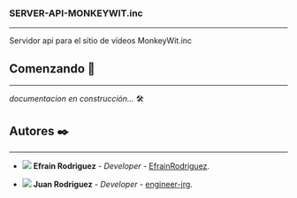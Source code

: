 ### SERVER-API-MONKEYWIT.inc
---

Servidor api para el sitio de vídeos MonkeyWit.inc

## Comenzando 🚀
---
_documentacion en construcción..._ 🛠

## Autores ✒️
---
  * ![](https://avatars3.githubusercontent.com/u/20565331?s=50&u=a2ff3ce90ae29ad6515ab7415993f86b7588f9b9&v=4) **Efrain Rodriguez** - _Developer_ - [EfrainRodriguez](https://github.com/EfrainRodriguez).
  
  * ![](https://avatars2.githubusercontent.com/u/58745412?s=50&u=6f39dce34dda3cec7ca7eedb6981225e34b46a0a&v=4) **Juan Rodriguez** - _Developer_ - [engineer-jrg](https://github.com/engineer-jrg).